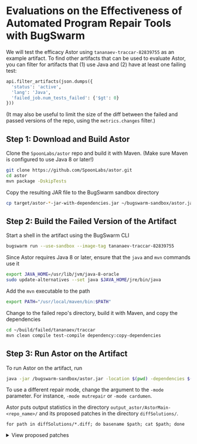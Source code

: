 # Evaluations on the Effectiveness of Automated Program Repair Tools with BugSwarm 

We will test the efficacy Astor using `tananaev-traccar-82839755` as an example artifact.
To find other artifacts that can be used to evaluate Astor, you can filter for artifacts that (1) use Java and (2) have at least one failing test:

```python
api.filter_artifacts(json.dumps({
  'status': 'active',
  'lang': 'Java',
  'failed_job.num_tests_failed': {'$gt': 0}
}))
```

(It may also be useful to limit the size of the diff between the failed and passed versions of the repo, using the `metrics.changes` filter.)

## Step 1: Download and Build Astor

Clone the `SpoonLabs/astor` repo and build it with Maven. (Make sure Maven is configured to use Java 8 or later!)

```sh
git clone https://github.com/SpoonLabs/astor.git
cd astor
mvn package -DskipTests
```

Copy the resulting JAR file to the BugSwarm sandbox directory

```sh
cp target/astor-*-jar-with-dependencies.jar ~/bugswarm-sandbox/astor.jar
```


## Step 2: Build the Failed Version of the Artifact

Start a shell in the artifact using the BugSwarm CLI

```sh
bugswarm run --use-sandbox --image-tag tananaev-traccar-82839755
```

Since Astor requires Java 8 or later, ensure that the `java` and `mvn` commands use it

```sh
export JAVA_HOME=/usr/lib/jvm/java-8-oracle
sudo update-alternatives --set java $JAVA_HOME/jre/bin/java
```

Add the `mvn` executable to the path

```sh
export PATH="/usr/local/maven/bin:$PATH"
```

Change to the failed repo's directory, build it with Maven, and copy the dependencies

```sh
cd ~/build/failed/tananaev/traccar
mvn clean compile test-compile dependency:copy-dependencies
```


## Step 3: Run Astor on the Artifact

To run Astor on the artifact, run

```sh
java -jar /bugswarm-sandbox/astor.jar -location $(pwd) -dependencies $(pwd)/target/dependency -mode jgenprog
```

To use a different repair mode, change the argument to the `-mode` parameter. For instance, `-mode mutrepair` or `-mode cardumen`.

Astor puts output statistics in the directory `output_astor/AstorMain-<repo_name>/` and its proposed patches in the directory `diffSolutions/`.

```console
for path in diffSolutions/*.diff; do basename $path; cat $path; done
```

<details><summary>View proposed patches</summary>

```diff
patch_105925_364.diff
--- /src/org/traccar/protocol/AquilaProtocolDecoder.java
+++ /src/org/traccar/protocol/AquilaProtocolDecoder.java
@@ -127,3 +127,3 @@
-               if (course > 0) {
-                       position.setCourse((course - 1) * 45);
-               }
+
+
+

patch_18181_56.diff
--- /src/org/traccar/protocol/AquilaProtocolDecoder.java
+++ /src/org/traccar/protocol/AquilaProtocolDecoder.java
@@ -129 +129,2 @@
-               }
+               }               return id;
+
@@ -131 +131,0 @@
-               return position;

patch_23443_72.diff
--- /src/org/traccar/protocol/AquilaProtocolDecoder.java
+++ /src/org/traccar/protocol/AquilaProtocolDecoder.java
@@ -127,3 +127,3 @@
-               if (course > 0) {
-                       position.setCourse((course - 1) * 45);
-               }
+
+
+

patch_2842_6.diff
--- /src/org/traccar/protocol/AquilaProtocolDecoder.java
+++ /src/org/traccar/protocol/AquilaProtocolDecoder.java
@@ -128 +128 @@
-                       position.setCourse((course - 1) * 45);
+

patch_32725_104.diff
--- /src/org/traccar/model/Position.java
+++ /src/org/traccar/model/Position.java
@@ -58 +58 @@
-       public void setCourse(double course) {          this.course = course;}
+       public void setCourse(double course) {}

patch_34779_112.diff
--- /src/org/traccar/protocol/AquilaProtocolDecoder.java
+++ /src/org/traccar/protocol/AquilaProtocolDecoder.java
@@ -128 +128 @@
-                       position.setCourse((course - 1) * 45);
+

patch_39855_128.diff
--- /src/org/traccar/protocol/AquilaProtocolDecoder.java
+++ /src/org/traccar/protocol/AquilaProtocolDecoder.java
@@ -128 +128 @@
-                       position.setCourse((course - 1) * 45);
+

patch_50113_164.diff
--- /src/org/traccar/protocol/AquilaProtocolDecoder.java
+++ /src/org/traccar/protocol/AquilaProtocolDecoder.java
@@ -128 +128 @@
-                       position.setCourse((course - 1) * 45);
+

patch_54656_180.diff
--- /src/org/traccar/protocol/AquilaProtocolDecoder.java
+++ /src/org/traccar/protocol/AquilaProtocolDecoder.java
@@ -127,3 +127,3 @@
-               if (course > 0) {
-                       position.setCourse((course - 1) * 45);
-               }
+
+
+

patch_59640_196.diff
--- /src/org/traccar/protocol/AquilaProtocolDecoder.java
+++ /src/org/traccar/protocol/AquilaProtocolDecoder.java
@@ -127,3 +127,3 @@
-               if (course > 0) {
-                       position.setCourse((course - 1) * 45);
-               }
+
+
+

patch_63778_216.diff
--- /src/org/traccar/protocol/AquilaProtocolDecoder.java
+++ /src/org/traccar/protocol/AquilaProtocolDecoder.java
@@ -128 +128 @@
-                       position.setCourse((course - 1) * 45);
+

patch_93074_324.diff
--- /src/org/traccar/protocol/AquilaProtocolDecoder.java
+++ /src/org/traccar/protocol/AquilaProtocolDecoder.java
@@ -127,3 +127,3 @@
-               if (course > 0) {
-                       position.setCourse((course - 1) * 45);
-               }
+
+
+
```
</details>
